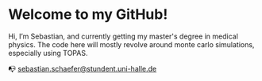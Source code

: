 # Welcome to my GitHub!

 Hi, I’m Sebastian, and currently getting my master's degree in medical physics.
 The code here will mostly revolve around monte carlo simulations, especially using TOPAS.
 
:mailbox_with_no_mail: sebastian.schaefer@stundent.uni-halle.de
